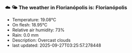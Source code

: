 ### ☁️ 🌤️  The weather in Florianópolis is: Florianópolis

- Temperature: 19.08°C
- On flesh: 18.95°C
- Relative air humidity: 73%
- Rain: 0.0 mm
- Description: Overcast clouds
- last updated: 2025-09-27T03:25:57.278448
